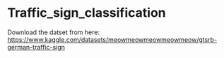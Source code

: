 # Traffic_sign_classification
Download the datset from here:
https://www.kaggle.com/datasets/meowmeowmeowmeowmeow/gtsrb-german-traffic-sign

